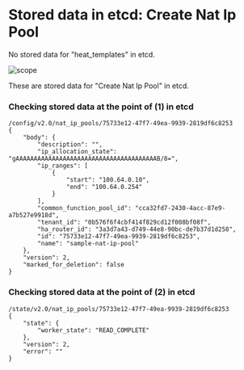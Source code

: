 # Stored data in etcd: Create Nat Ip Pool

No stored data for "heat_templates" in etcd.

![scope](../../images/esi_interface.011.png)

These are stored data for "Create Nat Ip Pool" in etcd.

### Checking stored data at the point of (1) in etcd

```
/config/v2.0/nat_ip_pools/75733e12-47f7-49ea-9939-2819df6c8253
{
    "body": {
        "description": "", 
        "ip_allocation_state": "gAAAAAAAAAAAAAAAAAAAAAAAAAAAAAAAAAAAAAAAB/8=", 
        "ip_ranges": [
            {
                "start": "100.64.0.10", 
                "end": "100.64.0.254"
            }
        ], 
        "common_function_pool_id": "cca32fd7-2430-4acc-87e9-a7b527e9918d", 
        "tenant_id": "0b576f6f4cbf414f829cd12f008bf08f", 
        "ha_router_id": "3a3d7a43-d749-44e8-90bc-de7b37d1d258", 
        "id": "75733e12-47f7-49ea-9939-2819df6c8253", 
        "name": "sample-nat-ip-pool"
    }, 
    "version": 2, 
    "marked_for_deletion": false
}
```

### Checking stored data at the point of (2) in etcd

```
/state/v2.0/nat_ip_pools/75733e12-47f7-49ea-9939-2819df6c8253
{
    "state": {
        "worker_state": "READ_COMPLETE"
    }, 
    "version": 2, 
    "error": ""
}
```
